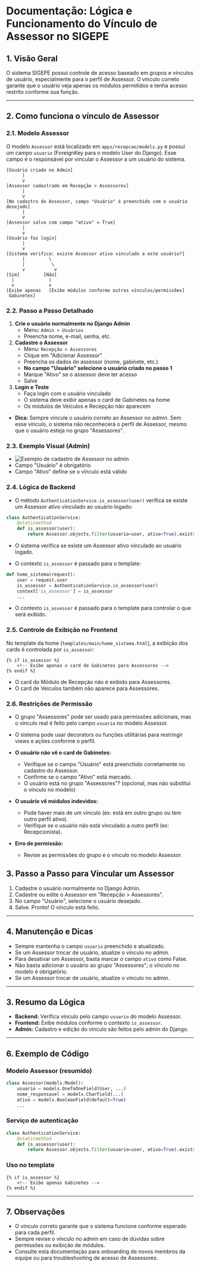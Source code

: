 # Documentação: Lógica e Funcionamento do Vínculo de Assessor no SIGEPE

## 1. Visão Geral
O sistema SIGEPE possui controle de acesso baseado em grupos e vínculos de usuário, especialmente para o perfil de Assessor. O vínculo correto garante que o usuário veja apenas os módulos permitidos e tenha acesso restrito conforme sua função.

---

## 2. Como funciona o vínculo de Assessor

### 2.1. Modelo Assessor
O modelo `Assessor` está localizado em `apps/recepcao/models.py` e possui um campo `usuario` (ForeignKey para o modelo User do Django). Esse campo é o responsável por vincular o Assessor a um usuário do sistema.

```
[Usuário criado no Admin]
      |
      v
[Assessor cadastrado em Recepção > Assessores]
      |
      v
[No cadastro do Assessor, campo "Usuário" é preenchido com o usuário desejado]
      |
      v
[Assessor salvo com campo "ativo" = True]
      |
      v
[Usuário faz login]
      |
      v
[Sistema verifica: existe Assessor ativo vinculado a este usuário?]
      |         \
      |          \
      v           v
[Sim]         [Não]
  |             |
  v             v
[Exibe apenas   [Exibe módulos conforme outros vínculos/permissões]
 Gabinetes]
```

### 2.2. Passo a Passo Detalhado

1. **Crie o usuário normalmente no Django Admin**
   - Menu: `Admin > Usuários`
   - Preencha nome, e-mail, senha, etc.
2. **Cadastre o Assessor**
   - Menu: `Recepção > Assessores`
   - Clique em "Adicionar Assessor"
   - Preencha os dados do assessor (nome, gabinete, etc.)
   - **No campo "Usuário" selecione o usuário criado no passo 1**
   - Marque "Ativo" se o assessor deve ter acesso
   - Salve
3. **Login e Teste**
   - Faça login com o usuário vinculado
   - O sistema deve exibir apenas o card de Gabinetes na home
   - Os módulos de Veículos e Recepção não aparecem
- **Dica:** Sempre vincule o usuário correto ao Assessor no admin. Sem esse vínculo, o sistema não reconhecerá o 
perfil de Assessor, mesmo que o usuário esteja no grupo "Assessores".


### 2.3. Exemplo Visual (Admin)

- ![Exemplo de cadastro de Assessor no admin](exemplo_admin_assessor.png)
- Campo "Usuário" é obrigatório
- Campo "Ativo" define se o vínculo está válido

### 2.4. Lógica de Backend

- O método `AuthenticationService.is_assessor(user)` verifica se existe um Assessor ativo vinculado ao usuário logado:

```python
class AuthenticationService:
    @staticmethod
    def is_assessor(user):
        return Assessor.objects.filter(usuario=user, ativo=True).exists()
```
- O sistema verifica se existe um Assessor ativo vinculado ao usuário logado.

- O contexto `is_assessor` é passado para o template:

```python
def home_sistema(request):
    user = request.user
    is_assessor = AuthenticationService.is_assessor(user)
    context['is_assessor'] = is_assessor
    ...
```
- O contexto `is_assessor` é passado para o template para controlar o que será exibido.

### 2.5. Controle de Exibição no Frontend
No template da home (`templates/main/home_sistema.html`), a exibição dos cards é controlada por `is_assessor`:

```django
{% if is_assessor %}
    <!-- Exibe apenas o card de Gabinetes para Assessores -->
{% endif %}
```
- O card do Módulo de Recepção não é exibido para Assessores.
- O card de Veículos também não aparece para Assessores.

### 2.6. Restrições de Permissão
- O grupo "Assessores" pode ser usado para permissões adicionais, mas o vínculo real é feito pelo campo `usuario` no modelo Assessor.
- O sistema pode usar decorators ou funções utilitárias para restringir views e ações conforme o perfil.

- **O usuário não vê o card de Gabinetes:**
  - Verifique se o campo "Usuário" está preenchido corretamente no cadastro do Assessor.
  - Confirme se o campo "Ativo" está marcado.
  - O usuário está no grupo "Assessores"? (opcional, mas não substitui o vínculo no modelo)
- **O usuário vê módulos indevidos:**
  - Pode haver mais de um vínculo (ex: está em outro grupo ou tem outro perfil ativo).
  - Verifique se o usuário não está vinculado a outro perfil (ex: Recepcionista).
- **Erro de permissão:**
  - Revise as permissões do grupo e o vínculo no modelo Assessor.

## 3. Passo a Passo para Vincular um Assessor
1. Cadastre o usuário normalmente no Django Admin.
2. Cadastre ou edite o Assessor em "Recepção > Assessores".
3. No campo "Usuário", selecione o usuário desejado.
4. Salve. Pronto! O vínculo está feito.

---

## 4. Manutenção e Dicas
- Sempre mantenha o campo `usuario` preenchido e atualizado.
- Se um Assessor trocar de usuário, atualize o vínculo no admin.
- Para desativar um Assessor, basta marcar o campo `ativo` como False.
- Não basta adicionar o usuário ao grupo "Assessores"; o vínculo no modelo é obrigatório.
- Se um Assessor trocar de usuário, atualize o vínculo no admin.

---

## 3. Resumo da Lógica
- **Backend:** Verifica vínculo pelo campo `usuario` do modelo Assessor.
- **Frontend:** Exibe módulos conforme o contexto `is_assessor`.
- **Admin:** Cadastro e edição do vínculo são feitos pelo admin do Django.

---

## 6. Exemplo de Código

### Modelo Assessor (resumido)
```python
class Assessor(models.Model):
    usuario = models.OneToOneField(User, ...)
    nome_responsavel = models.CharField(...)
    ativo = models.BooleanField(default=True)
    ...
```

### Serviço de autenticação
```python
class AuthenticationService:
    @staticmethod
    def is_assessor(user):
        return Assessor.objects.filter(usuario=user, ativo=True).exists()
```

### Uso no template
```django
{% if is_assessor %}
    <!-- Exibe apenas Gabinetes -->
{% endif %}
```

---

## 7. Observações
- O vínculo correto garante que o sistema funcione conforme esperado para cada perfil.
- Sempre revise o vínculo no admin em caso de dúvidas sobre permissões ou exibição de módulos.
- Consulte esta documentação para onboarding de novos membros da equipe ou para troubleshooting de acesso de Assessores. 